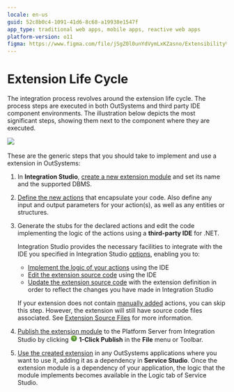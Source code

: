 ```yaml
---
locale: en-us
guid: 52c8b0c4-1091-41d6-8c68-a19938e1547f
app_type: traditional web apps, mobile apps, reactive web apps
platform-version: o11
figma: https://www.figma.com/file/jSgZ0l0unYdVymLxKZasno/Extensibility%20and%20Integration?node-id=418:58
---
```


# Extension Life Cycle

The integration process revolves around the extension life cycle. The process steps are executed in both OutSystems  and third party IDE component environments. The illustration below depicts the most significant steps, showing them next to the component where they are executed. 

![](<images/extension-life-cycle.png>)

These are the generic steps that you should take to implement and use a extension in OutSystems:

1. In **Integration Studio**, [create a new extension module](<extension-create.md>) and set its name and the supported DBMS.

1. [Define the new actions](<extension-define.md>) that encapsulate your code. Also define any input and output parameters for your action(s), as well as any entities or structures.

1. Generate the stubs for the declared actions and edit the code implementing the logic of the actions using a **third-party IDE** for .NET.

    Integration Studio provides the necessary facilities to integrate with the IDE you specified in Integration Studio [options](<../../../ref/integration-studio/menu/edit/options.md>), enabling you to:

    * [Implement the logic  of your actions](<extension-code.md>) using the IDE
    * [Edit the extension source code](<extension-code-edit.md>) using the IDE
    * [Update the extension source code](<extension-update-source-code.md>) with the extension definition in order to reflect the changes you have made in Integration Studio

    If your extension does not contain [manually added](<../managing-extensions/action-add.md>) actions, you can skip this step. However, the extension will still have source code files associated. See [Extension Source Files](<../getting-started/extension-source-files.md>) for more information.

1. [Publish the extension module](<extension-1-cp.md>) to the Platform Server from Integration Studio by clicking ![](images/1-click-publish-icon.png) **1-Click Publish** in the **File** menu or Toolbar.

1. [Use the created extension](<extension-use.md>) in any OutSystems applications where you want to use it, adding it as a dependency in **Service Studio**. Once the extension module is a dependency of your application, the logic that the module implements becomes available in the Logic tab of Service Studio.
